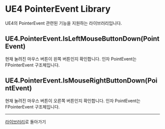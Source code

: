 # UE4 PointerEvent Library

UE4의 PointerEvent 관련된 기능을 지원하는 라이브러리입니다.

## UE4.PointerEvent.IsLeftMouseButtonDown(PointEvent)

현재 눌려진 마우스 버튼이 왼쪽 버튼인지 확인합니다. 인자 PointEvent는 FPointerEvent 구조체입니다.


## UE4.PointerEvent.IsMouseRightButtonDown(PointEvent)

현재 눌려진 마우스 버튼이 오른쪽 버튼인지 확인합니다. 인자 PointEvent는 FPointerEvent 구조체입니다.

------------------------------------
[라이브러리](Library_ko.md)로 돌아가기